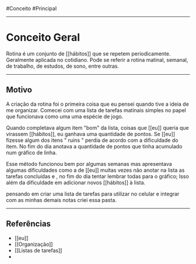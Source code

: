 #Conceito #Principal 

---
# Conceito Geral

Rotina é um conjunto de [[hábitos]] que se repetem periodicamente. Geralmente aplicada no cotidiano. Pode se referir a rotina matinal, semanal, de trabalho, de estudos, de sono, entre outras.

---
## Motivo

A criação da rotina foi o primeira coisa que eu pensei quando tive a ideia de me organizar. Comecei com uma lista de tarefas matinais simples no papel que funcionava como uma uma espécie de jogo. 

Quando completava algum item "bom" da lista, coisas que [[eu]] queria que virassem [[hábitos]], eu ganhava uma quantidade de pontos. Se [[eu]] fizesse algum dos itens " ruins " perdia de acordo com a dificuldade do item. No fim do dia anotava a quantidade de pontos que tinha acumulado num gráfico de linha.

Esse método funcionou bem por algumas semanas mas apresentava algumas dificuldades como a de [[eu]] muitas vezes não anotar na lista as tarefas concluídas e , no fim do dia tentar lembrar todas para o gráfico; Isso além da dificuldade em adicionar novos [[hábitos]] à lista.

pensando em criar uma lista de tarefas para utilizar no celular e integrar com as minhas demais notas criei essa pasta.

---
## Referências
 - [[eu]]
 -  [[Organização]]
 - [[Listas de tarefas]]
 - 
